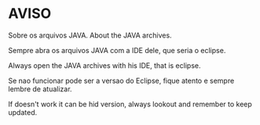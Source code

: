 # AVISO
Sobre os arquivos JAVA.
About the JAVA archives.

Sempre abra os arquivos JAVA com a IDE dele, que seria o eclipse.

Always open the JAVA archives with his IDE, that is eclipse.

Se nao funcionar pode ser a versao do Eclipse, fique atento e sempre lembre de atualizar.

If doesn't work it can be hid version, always lookout and remember to keep updated.
